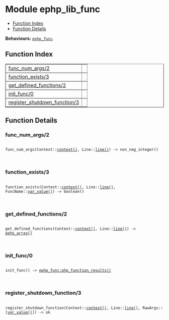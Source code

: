 

# Module ephp_lib_func #
* [Function Index](#index)
* [Function Details](#functions)

__Behaviours:__ [`ephp_func`](ephp_func.md).

<a name="index"></a>

## Function Index ##


<table width="100%" border="1" cellspacing="0" cellpadding="2" summary="function index"><tr><td valign="top"><a href="#func_num_args-2">func_num_args/2</a></td><td></td></tr><tr><td valign="top"><a href="#function_exists-3">function_exists/3</a></td><td></td></tr><tr><td valign="top"><a href="#get_defined_functions-2">get_defined_functions/2</a></td><td></td></tr><tr><td valign="top"><a href="#init_func-0">init_func/0</a></td><td></td></tr><tr><td valign="top"><a href="#register_shutdown_function-3">register_shutdown_function/3</a></td><td></td></tr></table>


<a name="functions"></a>

## Function Details ##

<a name="func_num_args-2"></a>

### func_num_args/2 ###

<pre><code>
func_num_args(Context::<a href="#type-context">context()</a>, Line::<a href="#type-line">line()</a>) -&gt; non_neg_integer()
</code></pre>
<br />

<a name="function_exists-3"></a>

### function_exists/3 ###

<pre><code>
function_exists(Context::<a href="#type-context">context()</a>, Line::<a href="#type-line">line()</a>, FuncName::<a href="#type-var_value">var_value()</a>) -&gt; boolean()
</code></pre>
<br />

<a name="get_defined_functions-2"></a>

### get_defined_functions/2 ###

<pre><code>
get_defined_functions(Context::<a href="#type-context">context()</a>, Line::<a href="#type-line">line()</a>) -&gt; <a href="#type-ephp_array">ephp_array()</a>
</code></pre>
<br />

<a name="init_func-0"></a>

### init_func/0 ###

<pre><code>
init_func() -&gt; <a href="ephp_func.md#type-php_function_results">ephp_func:php_function_results()</a>
</code></pre>
<br />

<a name="register_shutdown_function-3"></a>

### register_shutdown_function/3 ###

<pre><code>
register_shutdown_function(Context::<a href="#type-context">context()</a>, Line::<a href="#type-line">line()</a>, RawArgs::[<a href="#type-var_value">var_value()</a>]) -&gt; ok
</code></pre>
<br />

